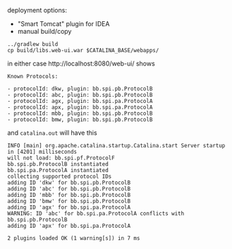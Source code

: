 deployment options:
- "Smart Tomcat" plugin for IDEA
- manual build/copy
```
../gradlew build
cp build/libs.web-ui.war $CATALINA_BASE/webapps/
```
in either case http://localhost:8080/web-ui/ shows

```
Known Protocols:

- protocolId: dkw, plugin: bb.spi.pb.ProtocolB
- protocolId: abc, plugin: bb.spi.pb.ProtocolB
- protocolId: agx, plugin: bb.spi.pa.ProtocolA
- protocolId: apx, plugin: bb.spi.pa.ProtocolA
- protocolId: mbb, plugin: bb.spi.pb.ProtocolB
- protocolId: bmw, plugin: bb.spi.pb.ProtocolB
```
and `catalina.out` will have this
```
INFO [main] org.apache.catalina.startup.Catalina.start Server startup in [4201] milliseconds
will not load: bb.spi.pf.ProtocolF
bb.spi.pb.ProtocolB instantiated
bb.spi.pa.ProtocolA instantiated
collecting supported protocol IDs
adding ID 'dkw' for bb.spi.pb.ProtocolB
adding ID 'abc' for bb.spi.pb.ProtocolB
adding ID 'mbb' for bb.spi.pb.ProtocolB
adding ID 'bmw' for bb.spi.pb.ProtocolB
adding ID 'agx' for bb.spi.pa.ProtocolA
WARNING: ID 'abc' for bb.spi.pa.ProtocolA conflicts with bb.spi.pb.ProtocolB
adding ID 'apx' for bb.spi.pa.ProtocolA

2 plugins loaded OK (1 warning[s]) in 7 ms
```
